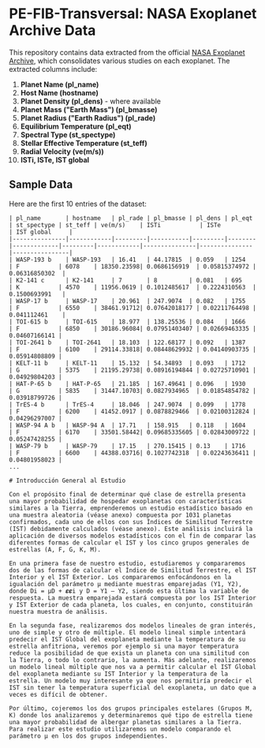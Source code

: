 # PE-FIB-Transversal: NASA Exoplanet Archive Data

This repository contains data extracted from the official [NASA Exoplanet Archive](https://exoplanetarchive.ipac.caltech.edu/cgi-bin/TblView/nph-tblView?app=ExoTbls&config=PSCompPars), which consolidates various studies on each exoplanet. The extracted columns include:

1. **Planet Name (pl_name)**
2. **Host Name (hostname)**
3. **Planet Density (pl_dens)** - where available
4. **Planet Mass ("Earth Mass") (pl_bmasse)**
5. **Planet Radius ("Earth Radius") (pl_rade)**
6. **Equilibrium Temperature (pl_eqt)**
7. **Spectral Type (st_spectype)**
8. **Stellar Effective Temperature (st_teff)**
9. **Radial Velocity (ve(m/s))**
10. **ISTi, ISTe, IST global**

## Sample Data

Here are the first 10 entries of the dataset:

```plaintext
| pl_name       | hostname   | pl_rade | pl_bmasse | pl_dens | pl_eqt | st_spectype | st_teff | ve(m/s)    | ISTi           | ISTe           | IST global     |
|---------------|------------|---------|-----------|---------|--------|-------------|---------|------------|---------------|---------------|----------------|
| WASP-193 b    | WASP-193   | 16.41   | 44.17815  | 0.059   | 1254   | F           | 6078    | 18350.23598| 0.0686156919  | 0.05815374972 | 0.06316850302  |
| K2-141 c      | K2-141     | 7       | 8         | 0.081   | 695    | K           | 4570    | 11956.0619 | 0.1012485617  | 0.2224310563  | 0.1500693991   |
| WASP-17 b     | WASP-17    | 20.961  | 247.9074  | 0.082   | 1755   | F           | 6550    | 38461.91712| 0.07642018177 | 0.02211764498 | 0.041112461    |
| TOI-615 b     | TOI-615    | 18.977  | 138.25536 | 0.084   | 1666   | F           | 6850    | 30186.96084| 0.07951403407 | 0.02669463335 | 0.04607166141 |
| TOI-2641 b    | TOI-2641   | 18.103  | 122.68177 | 0.092   | 1387   | F           | 6100    | 29114.33818| 0.08448629932 | 0.04140903735 | 0.05914808809 |
| KELT-11 b     | KELT-11    | 15.132  | 54.34893  | 0.093   | 1712   | G           | 5375    | 21195.29738| 0.08916194844 | 0.02725710901 | 0.04929804203 |
| HAT-P-65 b    | HAT-P-65   | 21.185  | 167.49641 | 0.096   | 1930   | G           | 5835    | 31447.10703| 0.0827934965  | 0.01854854782 | 0.03918799726 |
| TrES-4 b      | TrES-4     | 18.046  | 247.9074  | 0.099   | 1778   | F           | 6200    | 41452.0917 | 0.0878829466  | 0.02100312824 | 0.04296297007 |
| WASP-94 A b   | WASP-94 A  | 17.71   | 158.915   | 0.118   | 1604   | F           | 6170    | 33501.58442| 0.09685335605 | 0.02843009722 | 0.05247428255 |
| WASP-79 b     | WASP-79    | 17.15   | 270.15415 | 0.13    | 1716   | F           | 6600    | 44388.03716| 0.1027742318  | 0.02243636411 | 0.04801958023 |
...

# Introducción General al Estudio

Con el propósito final de determinar qué clase de estrella presenta una mayor probabilidad de hospedar exoplanetas con características similares a la Tierra, emprenderemos un estudio estadístico basado en una muestra aleatoria (véase anexo) compuesta por 1031 planetas confirmados, cada uno de ellos con sus Índices de Similitud Terrestre (IST) debidamente calculados (véase anexo). Este análisis incluirá la aplicación de diversos modelos estadísticos con el fin de comparar las diferentes formas de calcular el IST y los cinco grupos generales de estrellas (A, F, G, K, M).

En una primera fase de nuestro estudio, estudiaremos y compararemos dos de las formas de calcular el Índice de Similitud Terrestre, el IST Interior y el IST Exterior. Los compararemos enfocándonos en la igualación del parámetro μ mediante muestras emparejadas (Y1, Y2), donde Di = μD + 𝜺𝜺i y D = Y1 – Y2, siendo esta última la variable de respuesta. La muestra emparejada estará compuesta por los IST Interior y IST Exterior de cada planeta, los cuales, en conjunto, constituirán nuestra muestra de análisis.

En la segunda fase, realizaremos dos modelos lineales de gran interés, uno de simple y otro de múltiple. El modelo lineal simple intentará predecir el IST Global del exoplaneta mediante la temperatura de su estrella anfitriona, veremos por ejemplo si una mayor temperatura reduce la posibilidad de que exista un planeta con una similitud con la Tierra, o todo lo contrario, la aumenta. Más adelante, realizaremos un modelo lineal múltiple que nos va a permitir calcular el IST Global del exoplaneta mediante su IST Interior y la temperatura de la estrella. Un modelo muy interesante ya que nos permitiría predecir el IST sin tener la temperatura superficial del exoplaneta, un dato que a veces es difícil de obtener.

Por último, cojeremos los dos grupos principales estelares (Grupos M, K) donde los analizaremos y determinaremos qué tipo de estrella tiene una mayor probabilidad de albergar planetas similares a la Tierra. Para realizar este estudio utilizaremos un modelo comparando el parámetro μ en los dos grupos independientes.



